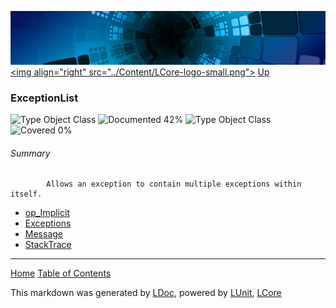 ![](../Content/LCore-banner-small.png "")
[&lt;img align=&quot;right&quot; src=&quot;../Content/LCore-logo-small.png&quot;&gt;](../../README.md)
[Up](../L.md)

### ExceptionList
![Type Object Class](http://b.repl.ca/v1/Type-Object%20Class-lightgrey.png "") ![Documented 42%](http://b.repl.ca/v1/Documented-42%25-yellow.png "")
![Type Object Class](http://b.repl.ca/v1/Type-Object%20Class-lightgrey.png "") ![Covered 0%](http://b.repl.ca/v1/Covered-0%25-red.png "")

###### Summary

            Allows an exception to contain multiple exceptions within itself.
            
 - [op_Implicit](ExceptionList_op_Implicit.md)
 - [Exceptions](ExceptionList_Exceptions.md)
 - [Message](ExceptionList_Message.md)
 - [StackTrace](ExceptionList_StackTrace.md)



---

[Home](../../README.md) [Table of Contents](../../TableOfContents.md)

This markdown was generated by [LDoc](https://github.com/CodeSingularity/LDoc), powered by [LUnit](https://github.com/CodeSingularity/LUnit), [LCore](https://github.com/CodeSingularity/LCore)
